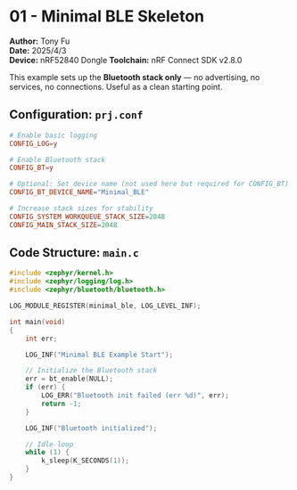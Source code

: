 # 01 - Minimal BLE Skeleton

**Author:** Tony Fu  
**Date:** 2025/4/3  
**Device:** nRF52840 Dongle
**Toolchain:** nRF Connect SDK v2.8.0

This example sets up the **Bluetooth stack only** — no advertising, no services, no connections. Useful as a clean starting point.

## Configuration: `prj.conf`

```conf
# Enable basic logging
CONFIG_LOG=y

# Enable Bluetooth stack
CONFIG_BT=y

# Optional: Set device name (not used here but required for CONFIG_BT)
CONFIG_BT_DEVICE_NAME="Minimal_BLE"

# Increase stack sizes for stability
CONFIG_SYSTEM_WORKQUEUE_STACK_SIZE=2048
CONFIG_MAIN_STACK_SIZE=2048
```

## Code Structure: `main.c`

```c
#include <zephyr/kernel.h>
#include <zephyr/logging/log.h>
#include <zephyr/bluetooth/bluetooth.h>

LOG_MODULE_REGISTER(minimal_ble, LOG_LEVEL_INF);

int main(void)
{
    int err;

    LOG_INF("Minimal BLE Example Start");

    // Initialize the Bluetooth stack
    err = bt_enable(NULL);
    if (err) {
        LOG_ERR("Bluetooth init failed (err %d)", err);
        return -1;
    }

    LOG_INF("Bluetooth initialized");

    // Idle loop
    while (1) {
        k_sleep(K_SECONDS(1));
    }
}
```

